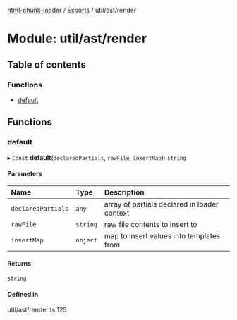 [html-chunk-loader](../README.md) / [Exports](../modules.md) / util/ast/render

# Module: util/ast/render

## Table of contents

### Functions

- [default](util_ast_render.md#default)

## Functions

### default

▸ `Const` **default**(`declaredPartials`, `rawFile`, `insertMap`): `string`

#### Parameters

| Name | Type | Description |
| :------ | :------ | :------ |
| `declaredPartials` | `any` | array of partials declared in loader context |
| `rawFile` | `string` | raw file contents to insert to |
| `insertMap` | `object` | map to insert values into templates from |

#### Returns

`string`

#### Defined in

util/ast/render.ts:125
